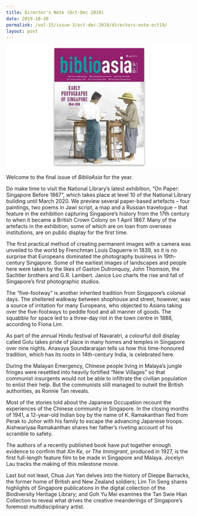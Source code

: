 ```yaml
---
title: Director's Note (Oct-Dec 2019)
date: 2019-10-30
permalink: /vol-15/issue-3/oct-dec-2019/directors-note-oct19/
layout: post
---
```

<img src="/images/Vol-15-issue-3/vol15_iss3.jpg">

Welcome to the final issue of *BiblioAsia* for the year.

Do make time to visit the National Library’s latest exhibition, “On Paper: Singapore Before 1867”, which takes place at level 10 of the National Library building until March 2020. We preview several paper-based artefacts – four paintings, two poems in Jawi script, a map and a Russian travelogue – that feature in the exhibition capturing Singapore’s history from the 17th century to when it became a British Crown Colony on 1 April 1867. Many of the artefacts in the exhibition, some of which are on loan from overseas institutions, are on public display for the first time.

The first practical method of creating permanent images with a camera was unveiled to the world by Frenchman Louis Daguerre in 1839, so it is no surprise that Europeans dominated the photography business in 19th-century Singapore. Some of the earliest images of landscapes and people here were taken by the likes of Gaston Dutronquoy, John Thomson, the Sachtler brothers and G.R. Lambert. Janice Loo charts the rise and fall of Singapore’s first photographic studios.

The “five-footway” is another inherited tradition from Singapore’s colonial days. The sheltered walkway between shophouse and street, however, was a source of irritation for many Europeans, who objected to Asians taking over the five-footways to peddle food and all manner of goods. The squabble for space led to a three-day riot in the town centre in 1888, according to Fiona Lim.

As part of the annual Hindu festival of Navaratri, a colourful doll display called Golu takes pride of place in many homes and temples in Singapore over nine nights. Anasuya Soundararajan tells us how this time-honoured tradition, which has its roots in 14th-century India, is celebrated here.

During the Malayan Emergency, Chinese people living in Malaya’s jungle fringes were resettled into heavily fortified “New Villages” so that communist insurgents would not be able to infiltrate the civilian population to enlist their help. But the communists still managed to outwit the British authorities, as Ronnie Tan reveals.

Most of the stories told about the Japanese Occupation recount the experiences of the Chinese community in Singapore. In the closing months of 1941, a 12-year-old Indian boy by the name of K. Ramakanthan fled from Perak to Johor with his family to escape the advancing Japanese troops. Aishwariyaa Ramakanthan shares her father’s riveting account of his scramble to safety.

The authors of a recently published book have put together enough evidence to confirm that *Xin Ke*, or *The Immigrant*, produced in 1927, is the first full-length feature film to be made in Singapore and Malaya. Jocelyn Lau tracks the making of this milestone movie.

Last but not least, Chua Jun Yan delves into the history of Dieppe Barracks, the former home of British and New Zealand soldiers; Lim Tin Seng shares highlights of Singapore publications in the digital collection of the Biodiversity Heritage Library; and Goh Yu Mei examines the Tan Swie Hian Collection to reveal what drives the creative meanderings of Singapore’s foremost multidisciplinary artist.